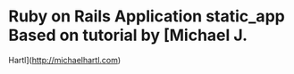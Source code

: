# Ruby on Rails Application static_app Based on tutorial by [Michael J. 
Hartl](http://michaelhartl.com)
